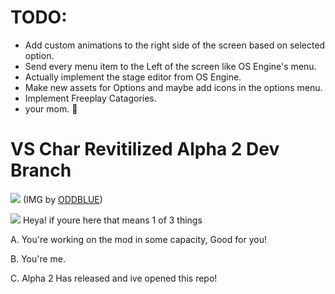 # TODO:
* Add custom animations to the right side of the screen based on selected option.
* Send every menu item to the Left of the screen like OS Engine's menu.
* Actually implement the stage editor from OS Engine.
* Make new assets for Options and maybe add icons in the options menu.
* Implement Freeplay Catagories.
* your mom. :troll:

# VS Char Revitilized Alpha 2 Dev Branch
![](https://vscharimagefiles.neocities.org/imgs/NEWimages/idk%20man%20this%20looks%20cool.png) 
(IMG by [ODDBLUE](https://www.youtube.com/channel/UC9lI9voKG3IHdtWIm6TC08Q))

![](https://vscharimagefiles.neocities.org/imgs/NEWimages/icon64.png) Heya! if youre here that means 1 of 3 things

A. You're working on the mod in some capacity, Good for you!

B. You're me.

C. Alpha 2 Has released and ive opened this repo!
